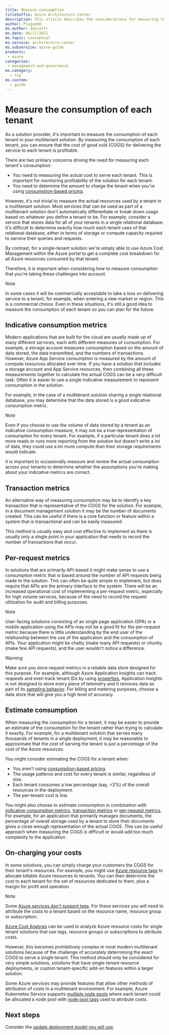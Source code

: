 ```yaml
---
title: Measure consumption
titleSuffix: Azure Architecture Center
description: This article describes the considerations for measuring the consumption of each tenant in a multitenant solution.
author: PlagueHO
ms.author: dascottr
ms.date: 06/17/2021
ms.topic: conceptual
ms.service: architecture-center
ms.subservice: azure-guide
products:
 - azure
categories:
 - management-and-governance
ms.category:
  - fcp
ms.custom:
  - guide
---
```


# Measure the consumption of each tenant

As a solution provider, it's important to measure the consumption of each tenant in your multitenant solution. By measuring the consumption of each tenant, you can ensure that the cost of good sold (COGS) for delivering the service to each tenant is profitable.

There are two primary concerns driving the need for measuring each tenant's consumption:

- You need to measuring the actual cost to serve each tenant. This is important for monitoring profitability of the solution for each tenant.
- You need to determine the amount to charge the tenant when you're using [consumption-based pricing](./pricing-models.md#consumption-based-pricing).

However, it's not trivial to measure the actual resources used by a tenant in a multitenant solution. Most services that can be used as part of a multitenant solution don't automatically differentiate or break down usage based on whatever you define a tenant to be. For example, consider a service that stores data for all of your tenants in a single relational database. It's difficult to determine exactly how much each tenant uses of that relational database, either in terms of storage or compute capacity required to service their queries and requests.

By contrast, for a single-tenant solution we're simply able to use Azure Cost Management within the Azure portal to get a complete cost breakdown for all Azure resources consumed by that tenant.

Therefore, it is important when considering how to measure consumption that you're taking these challenges into account.

> [!NOTE]
> In some cases it will be commercially acceptable to take a loss on delivering service to a tenant, for example, when entering a new market or region. This is a commercial choice. Even in these situations, it's still a good idea to measure the consumption of each tenant so you can plan for the future.

## Indicative consumption metrics

Modern applications that are built for the cloud are usually made up of many different services, each with different measures of consumption. For example, a storage account measures consumption based on the amount of data stored, the data transmitted, and the numbers of transactions. However, Azure App Service consumption is measured by the amount of compute resources allocated over time. If you have a solution that includes a storage account and App Service resources, then combining all these measurements together to calculate the actual COGS can be a very difficult task. Often it is easier to use a single indicative measurement to represent consumption in the solution.

For example, in the case of a multitenant solution sharing a single relational database, you may determine that the data stored is a good indicative consumption metric.

> [!NOTE]
> Even if you choose to use the volume of data stored by a tenant as an indicative consumption measure, it may not be a true representation of consumption for every tenant. For example, if a particular tenant does a lot more reads or runs more reporting from the solution but doesn't write a lot of data, they could use a lot more compute than their storage requirements would indicate.

It is important to occasionally measure and review the actual consumption across your tenants to determine whether the assumptions you're making about your indicative metrics are correct.

## Transaction metrics

An alternative way of measuring consumption may be to identify a key transaction that is representative of the COGS for the solution. For example, in a document management solution it may be the number of documents created. This can be useful if there is a core function or feature within a system that is transactional and can be easily measured.

This method is usually easy and cost effective to implement as there is usually only a single point in your application that needs to record the number of transactions that occur.

## Per-request metrics

In solutions that are primarily API-based it might make sense to use a consumption metric that is based around the number of API requests being made to the solution. This can often be quite simple to implement, but does require that APIs are the primary interface to the system. There will be an increased operational cost of implementing a per-request metric, especially for high volume services, because of the need to record the request utilization for audit and billing purposes.

> [!NOTE]
> User-facing solutions consisting of an single page application (SPA) or a mobile application using the APIs may not be a good fit for the per-request metric because there is little understanding by the end user of the relationship between the use of the application and the consumption of APIs. Your application might be chatty (make many API requests) or chunky (make few API requests), and the user wouldn't notice a difference.

> [!WARNING]
> Make sure you store request metrics in a reliable data store designed for this purpose. For example, although Azure Application Insights can track requests and even track tenant IDs by using [properties](/azure/azure-monitor/app/api-custom-events-metrics#properties), Application Insights is not designed to store every piece of telemetry and it removes data as part of its [sampling behavior](/azure/azure-monitor/app/sampling). For billing and metering purposes, choose a data store that will give you a high level of accuracy.

## Estimate consumption

When measuring the consumption for a tenant, it may be easier to provide an estimate of the consumption for the tenant rather than trying to calculate it exactly. For example, for a multitenant solution that serves many thousands of tenants in a single deployment, it may be reasonable to approximate that the cost of serving the tenant is just a percentage of the cost of the Azure resources.

You might consider estimating the COGS for a tenant when:

- You aren't using [consumption-based pricing](./pricing-models.md#consumption-based-pricing).
- The usage patterns and cost for every tenant is similar, regardless of size.
- Each tenant consumes a low percentage (say, <2%) of the overall resources in the deployment.
- The per-tenant cost is low.

You might also choose to estimate consumption in combination with [indicative consumption metrics](#indicative-consumption-metrics), [transaction metrics](#transaction-metrics) or [per-request metrics](#per-request-metrics). For example, for an application that primarily manages documents, the percentage of overall storage used by a tenant to store their documents gives a close enough representation of the actual COGS. This can be useful approach when measuring the COGS is difficult or would add too much complexity to the application.

## On-charging your costs

In some solutions, you can simply charge your customers the COGS for their tenant's resources. For example, you might use [Azure resource tags](/azure/azure-resource-manager/management/tag-resources) to allocate billable Azure resources to tenants. You can then determine the cost to each tenant for the set of resources dedicated to them, plus a margin for profit and operation.

> [!NOTE]
> Some [Azure services don't support tags](/azure/azure-resource-manager/management/tag-support). For these services you will need to attribute the costs to a tenant based on the resource name, resource group or subscription.

[Azure Cost Analysis](/azure/cost-management-billing/costs/quick-acm-cost-analysis) can be used to analyze Azure resource costs for single tenant solutions that use tags, resource groups or subscriptions to attribute costs.

However, this becomes prohibitively complex in most modern multitenant solutions because of the challenge of accurately determining the exact COGS to serve a single tenant. This method should only be considered for very simple solutions, solutions that have single-tenant resource deployments, or custom tenant-specific add-on features within a larger solution.

Some Azure services may provide features that allow other methods of attribution of costs in a multitenant environment. For example, Azure Kubernetes Service supports [multiple node pools](/azure/aks/use-multiple-node-pools) where each tenant could be allocated a node pool with [node pool tags](/azure/aks/use-multiple-node-pools#setting-nodepool-azure-tags) used to attribute costs.

## Next steps

Consider the [update deployment model you will use](updates.md).
